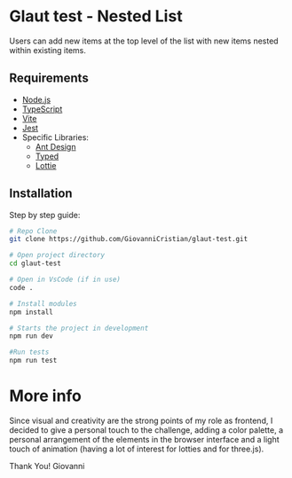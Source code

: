# Glaut test - Nested List

Users can add new items at the top level of the list with new items nested within existing items.

## Requirements

- [Node.js](https://nodejs.org/)
- [TypeScript](https://www.typescriptlang.org/)
- [Vite](https://vitejs.dev/)
- [Jest](https://jestjs.io/)
- Specific Libraries:
  - [Ant Design](https://ant.design/)
  - [Typed](https://typed.js/)
  - [Lottie](https://airbnb.io/lottie/)

## Installation

Step by step guide:

```bash
# Repo Clone
git clone https://github.com/GiovanniCristian/glaut-test.git

# Open project directory
cd glaut-test

# Open in VsCode (if in use)
code .

# Install modules
npm install

# Starts the project in development
npm run dev

#Run tests
npm run test
```

# More info

Since visual and creativity are the strong points of my role as frontend, I decided to give a personal touch to the challenge, adding a color palette, a personal arrangement of the elements in the browser interface and a light touch of animation (having a lot of interest for lotties and for three.js).

Thank You!
Giovanni
